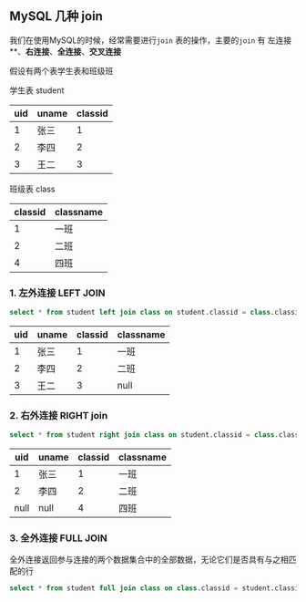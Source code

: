 ## MySQL 几种 join

我们在使用MySQL的时候，经常需要进行`join` 表的操作，主要的`join` 有  左连接**、**右连接**、**全连接**、**交叉连接**

假设有两个表学生表和班级班

 学生表 student

| uid  | uname | classid |
| ---- | ----- | ------- |
| 1    | 张三  | 1       |
| 2    | 李四  | 2       |
| 3    | 王二  | 3       |

班级表 class

| classid | classname |
| ------- | --------- |
| 1       | 一班      |
| 2       | 二班      |
| 4       | 四班      |

### 1. 左外连接 LEFT JOIN

```sql
select * from student left join class on student.classid = class.classid
```

| uid  | uname | classid | classname |
| ---- | ----- | ------- | --------- |
| 1    | 张三  | 1       | 一班      |
| 2    | 李四  | 2       | 二班      |
| 3    | 王二  | 3       | null      |

### 2. 右外连接 RIGHT join

```sql
select * from student right join class on student.classid = class.classid
```

| uid  | uname | classid | classname |
| ---- | ----- | ------- | --------- |
| 1    | 张三  | 1       | 一班      |
| 2    | 李四  | 2       | 二班      |
| null | null  | 4       | 四班      |

### 3. 全外连接 FULL JOIN

全外连接返回参与连接的两个数据集合中的全部数据，无论它们是否具有与之相匹配的行

```sql
select * from student full join class on class.classid = student.classid
```



